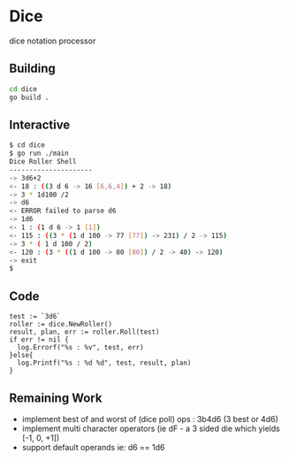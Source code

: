 # Dice
dice notation processor

## Building

```bash
cd dice
go build .
```

## Interactive

```bash
$ cd dice
$ go run ./main
Dice Roller Shell
---------------------
-> 3d6+2
<- 18 : ((3 d 6 -> 16 [6,6,4]) + 2 -> 18)
-> 3 * 1d100 /2
-> d6
<- ERROR failed to parse d6
-> 1d6
<- 1 : (1 d 6 -> 1 [1])
<- 115 : ((3 * (1 d 100 -> 77 [77]) -> 231) / 2 -> 115)
-> 3 * ( 1 d 100 / 2)
<- 120 : (3 * ((1 d 100 -> 80 [80]) / 2 -> 40) -> 120)
-> exit
$
```

## Code

```
test := `3d6`
roller := dice.NewRoller()
result, plan, err := roller.Roll(test)
if err != nil {
  log.Errorf("%s : %v", test, err)
}else{
  log.Printf("%s : %d %d", test, result, plan)
}
```


## Remaining Work

* implement best of and worst of (dice poll) ops : 3b4d6 (3 best or 4d6)
* implement multi character operators (ie dF - a 3 sided die which yields [-1, 0, +1])
* support default operands ie: d6 == 1d6

